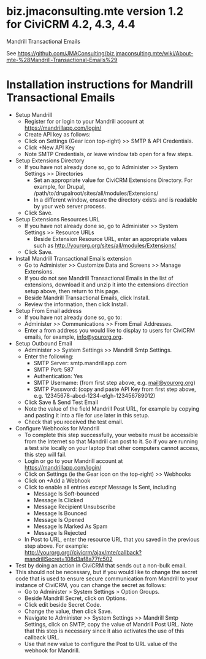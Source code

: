 biz.jmaconsulting.mte version 1.2 for CiviCRM 4.2, 4.3, 4.4
==============================================================

Mandrill Transactional Emails

See https://github.com/JMAConsulting/biz.jmaconsulting.mte/wiki/About-mte-%28Mandrill-Transactional-Emails%29

Installation instructions for Mandrill Transactional Emails
===========================================================

* Setup Mandrill
  * Register for or login to your Mandrill account at https://mandrillapp.com/login/
  * Create API key as follows:
  * Click on Settings (Gear icon top-right) >> SMTP & API Credentials.
  * Click +New API Key
  * Note SMTP Credentials, or leave window tab open for a few steps.
* Setup Extensions Directory 
  * If you have not already done so, go to Administer >> System Settings >> Directories
    * Set an appropriate value for CiviCRM Extensions Directory. For example, for Drupal, /path/to/drupalroot/sites/all/modules/Extensions/
    * In a different window, ensure the directory exists and is readable by your web server process.
  * Click Save.
* Setup Extensions Resources URL
  * If you have not already done so, go to Administer >> System Settings >> Resource URLs
    * Beside Extension Resource URL, enter an appropriate values such as http://yourorg.org/sites/all/modules/Extensions/
  * Click Save.
* Install Mandrill Transactional Emails extension
  * Go to Administer >> Customize Data and Screens >> Manage Extensions.
  * If you do not see Mandrill Transactional Emails in the list of extensions, download it and unzip it into the extensions direction setup above, then return to this page.
  * Beside Mandrill Transactional Emails, click Install.
  * Review the information, then click Install.
* Setup From Email address
  * If you have not already done so, go to:
  * Administer >> Communications >> From Email Addresses.
  * Enter a from address you would like to display to users for CiviCRM emails, for example, info@yourorg.org.
* Setup Outbound Email
  * Administer >> System Settings >> Mandrill Smtp Settings.
  * Enter the following:
    * SMTP Server: smtp.mandrillapp.com
    * SMTP Port: 587
    * Authentication: Yes
    * SMTP Username: (from first step above, e.g. mail@yourorg.org)
    * SMTP Password: (copy and paste API Key from first step above, e.g. 12345678-abcd-1234-efgh-123456789012)
  * Click Save & Send Test Email
  * Note the value of the field Mandrill Post URL, for example by copying and pasting it into a file for use later in this setup.
  * Check that you received the test email.
* Configure Webhooks for Mandrill
  * To complete this step successfully, your website must be accessible from the Internet so that Mandrill can post to it. So if you are running a test site locally on your laptop that other computers cannot access, this step will fail.
  * Login or go to your Mandrill account at https://mandrillapp.com/login/
  * Click on Settings (ie the Gear icon on the top-right) >> Webhooks
  * Click on +Add a Webhook
  * Click to enable all entries _except_ Message Is Sent, including
    * Message Is Soft-bounced
    * Message Is Clicked
    * Message Recipient Unsubscribe
    * Message Is Bounced
    * Message Is Opened
    * Message Is Marked As Spam
    * Message Is Rejected
  * In Post to URL, enter the resource URL that you saved in the previous step above. For example: http://yourorg.org//civicrm/ajax/mte/callback?mandrillSecret=108d3af8a77fc502 
* Test by doing an action in CiviCRM that sends out a non-bulk email.
* This should not be necessary, but if you would like to change the secret code that is used to ensure secure communication from Mandrill to your instance of CiviCRM, you can change the secret as follows:
  * Go to Administer > System Settings > Option Groups.
  * Beside Mandrill Secret, click on Options.
  * Click edit beside Secret Code.
  * Change the value, then click Save.
  * Navigate to Administer >> System Settings >> Mandrill Smtp Settings, click on SMTP, copy the value of Mandrill Post URL. Note that this step is necessary since it also activates the use of this callback URL.
  * Use that new value to configure the Post to URL value of the webhook for Mandrill.


